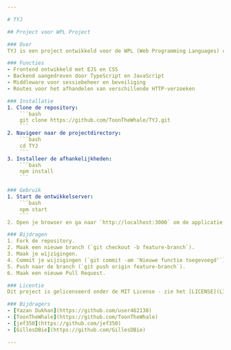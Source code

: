 ```yaml
---

# TYJ

## Project voor WPL Project

### Over
TYJ is een project ontwikkeld voor de WPL (Web Programming Languages) cursus. Deze repository bevat de broncode en hulpmiddelen die nodig zijn voor het project.

### Functies
- Frontend ontwikkeld met EJS en CSS
- Backend aangedreven door TypeScript en JavaScript
- Middleware voor sessiebeheer en beveiliging
- Routes voor het afhandelen van verschillende HTTP-verzoeken

### Installatie
1. Clone de repository:
    ```bash
    git clone https://github.com/ToonTheWhale/TYJ.git
    ```
2. Navigeer naar de projectdirectory:
    ```bash
    cd TYJ
    ```
3. Installeer de afhankelijkheden:
    ```bash
    npm install
    ```

### Gebruik
1. Start de ontwikkelserver:
    ```bash
    npm start
    ```
2. Open je browser en ga naar `http://localhost:3000` om de applicatie te bekijken.

### Bijdragen
1. Fork de repository.
2. Maak een nieuwe branch (`git checkout -b feature-branch`).
3. Maak je wijzigingen.
4. Commit je wijzigingen (`git commit -am 'Nieuwe functie toegevoegd'`).
5. Push naar de branch (`git push origin feature-branch`).
6. Maak een nieuwe Pull Request.

### Licentie
Dit project is gelicenseerd onder de MIT License - zie het [LICENSE](LICENSE) bestand voor details.

### Bijdragers
- [Yazan Dukhan](https://github.com/user462138)
- [ToonTheWhale](https://github.com/ToonTheWhale)
- [jef350](https://github.com/jef350)
- [GillesDBie](https://github.com/GillesDBie)

---
```


